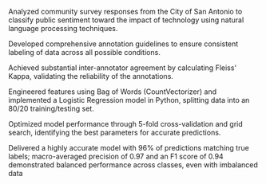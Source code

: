 Analyzed community survey responses from the City of San Antonio to classify public sentiment toward the impact of technology using natural language processing techniques.

Developed comprehensive annotation guidelines to ensure consistent labeling of data across all possible conditions.

Achieved substantial inter-annotator agreement by calculating Fleiss' Kappa, validating the reliability of the annotations.

Engineered features using Bag of Words (CountVectorizer) and implemented a Logistic Regression model in Python, splitting data into an 80/20 training/testing set.

Optimized model performance through 5-fold cross-validation and grid search, identifying the best parameters for accurate predictions.

Delivered a highly accurate model with 96% of predictions matching true labels; macro-averaged precision of 0.97 and an F1 score of 0.94 demonstrated balanced performance across classes, even with imbalanced data
